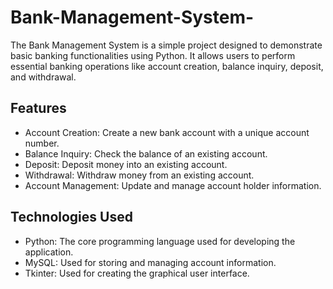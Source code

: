 # Bank-Management-System-

The Bank Management System is a simple project designed to demonstrate basic banking functionalities using Python. It allows users to perform essential banking operations like account creation, balance inquiry, deposit, and withdrawal.


## Features

- Account Creation: Create a new bank account with a unique account number.
- Balance Inquiry: Check the balance of an existing account.
- Deposit: Deposit money into an existing account.
- Withdrawal: Withdraw money from an existing account.
- Account Management: Update and manage account holder information.


## Technologies Used
- Python: The core programming language used for developing the application.
- MySQL: Used for storing and managing account information.
- Tkinter: Used for creating the graphical user interface.
